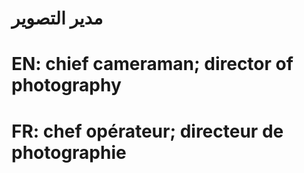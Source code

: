 # مدير التصوير

# EN: chief cameraman; director of photography

# FR: chef opérateur; directeur de photographie
